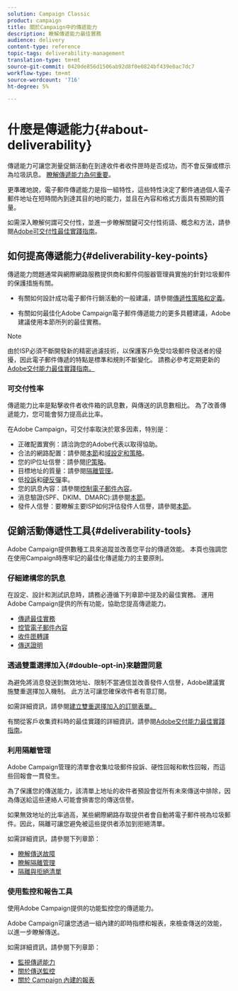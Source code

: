 ```yaml
---
solution: Campaign Classic
product: campaign
title: 關於Campaign中的傳遞能力
description: 瞭解傳遞能力最佳實務
audience: delivery
content-type: reference
topic-tags: deliverability-management
translation-type: tm+mt
source-git-commit: 0420de856d1506ab92d8f0e0824bf439e0ac7dc7
workflow-type: tm+mt
source-wordcount: '716'
ht-degree: 5%

---
```



# 什麼是傳遞能力{#about-deliverability}

傳遞能力可讓您測量促銷活動在到達收件者收件匣時是否成功，而不會反彈或標示為垃圾訊息。 [瞭解傳遞能力為何重要](https://experienceleague.adobe.com/docs/deliverability-learn/deliverability-best-practice-guide/deliverability-strategy-and-definition.html#why-deliverability-matters)。

更準確地說，電子郵件傳遞能力是指一組特性，這些特性決定了郵件通過個人電子郵件地址在短時間內到達其目的地的能力，並且在內容和格式方面具有預期的質量。

如需深入瞭解何謂可交付性，並進一步瞭解關鍵可交付性術語、概念和方法，請參閱[Adobe可交付性最佳實踐指南](https://experienceleague.adobe.com/docs/deliverability-learn/deliverability-best-practice-guide/introduction.html)。

## 如何提高傳遞能力{#deliverability-key-points}

傳遞能力問題通常與網際網路服務提供商和郵件伺服器管理員實施的針對垃圾郵件的保護措施有關。

* 有關如何設計成功電子郵件行銷活動的一般建議，請參閱[傳遞性策略和定義](https://experienceleague.adobe.com/docs/deliverability-learn/deliverability-best-practice-guide/deliverability-strategy-and-definition.html)。

* 有關如何最佳化Adobe Campaign電子郵件傳遞能力的更多具體建議，Adobe建議使用本節所列的最佳實務。

>[!NOTE]
>
>由於ISP必須不斷開發新的精密過濾技術，以保護客戶免受垃圾郵件發送者的侵擾，因此電子郵件傳遞的特點是標準和規則不斷變化。 請務必參考定期更新的[Adobe交付能力最佳實踐指南。](https://experienceleague.adobe.com/docs/deliverability-learn/deliverability-best-practice-guide/introduction.html)

### 可交付性率

傳遞能力比率是點擊收件者收件箱的訊息數，與傳送的訊息數相比。 為了改善傳遞能力，您可能會努力提高此比率。

在Adobe Campaign，可交付率取決於眾多因素，特別是：

* 正確配置實例：請洽詢您的Adobe代表以取得協助。
* 合法的網路配置：請參閱[本節](../../delivery/using/optimize-delivery.md#network-config)和[域設定和策略](https://experienceleague.adobe.com/docs/deliverability-learn/deliverability-best-practice-guide/transition-process/infrastructure.html#domain-setup-and-strategy)。
* 您的IP位址信譽：請參閱[IP策略](https://experienceleague.adobe.com/docs/deliverability-learn/deliverability-best-practice-guide/transition-process/infrastructure.html#ip-strategy)。
* 目標地址的質量：請參閱[隔離管理](../../delivery/using/optimize-delivery.md#quarantine-management)。
* 低[投訴](https://experienceleague.adobe.com/docs/deliverability-learn/deliverability-best-practice-guide/metrics-for-deliverability/complaints.html)和[硬反彈](https://experienceleague.adobe.com/docs/deliverability-learn/deliverability-best-practice-guide/metrics-for-deliverability/bounces.html#hard-bounces)率。
* 您的訊息內容：請參閱[控制電子郵件內容](../../delivery/using/control-message-content.md)。
* 消息驗證(SPF、DKIM、DMARC):請參閱[本節](https://experienceleague.adobe.com/docs/deliverability-learn/deliverability-best-practice-guide/transition-process/infrastructure.html#authentication)。
* 發件人信譽：要瞭解主要ISP如何評估發件人信譽，請參閱[本節](https://experienceleague.adobe.com/docs/deliverability-learn/deliverability-best-practice-guide/internet-service-provider-specifics/overview.html)。

## 促銷活動傳遞性工具{#deliverability-tools}

<!--Adobe Campaign provides a number of tools designed to ensure optimal deliverability.-->
Adobe Campaign提供數種工具來追蹤並改善您平台的傳遞效能。 本頁也強調您在使用Campaign時應牢記的最佳化傳遞能力的主要原則。

### 仔細建構您的訊息

在設定、設計和測試訊息時，請務必遵循下列章節中提及的最佳實務。 運用Adobe Campaign提供的所有功能，協助您提高傳遞能力。

* [傳遞最佳實務](../../delivery/using/delivery-best-practices.md)
* [控管電子郵件內容](../../delivery/using/control-message-content.md)
* [收件匣轉譯](../../delivery/using/inbox-rendering.md)
* [傳送證明](../../delivery/using/steps-validating-the-delivery.md#sending-a-proof)

### 透過雙重選擇加入{#double-opt-in}來驗證同意

為避免將消息發送到無效地址、限制不當通信並改善發件人信譽，Adobe建議實施雙重選擇加入機制。 此方法可讓您確保收件者有意訂閱。

如需詳細資訊，請參閱[建立雙重選擇加入的訂閱表單。](../../web/using/use-cases--web-forms.md#create-a-subscription--form-with-double-opt-in)

有關從客戶收集資料時的最佳實踐的詳細資訊，請參閱[Adobe交付能力最佳實踐指南](https://experienceleague.adobe.com/docs/deliverability-learn/deliverability-best-practice-guide/first-impressions/address-collection-and-list-growth.html#data-quality-and-hygiene)。

### 利用隔離管理

Adobe Campaign管理的清單會收集垃圾郵件投訴、硬性回報和軟性回報，而這些回報會一貫發生。

為了保護您的傳送能力，該清單上地址的收件者預設會從所有未來傳送中排除，因為傳送給這些連絡人可能會損害您的傳送信譽。

如果無效地址的比率過高，某些網際網路存取提供者會自動將電子郵件視為垃圾郵件。因此，隔離可讓您避免被這些提供者添加到拒絕清單。

如需詳細資訊，請參閱下列章節：

* [瞭解傳送故障](../../delivery/using/understanding-delivery-failures.md)
* [瞭解隔離管理](../../delivery/using/understanding-quarantine-management.md)
* [隔離與拒絕清單](../../delivery/using/understanding-quarantine-management.md#quarantine-vs-denylist)

### 使用監控和報告工具

使用Adobe Campaign提供的功能監控您的傳遞能力。

Adobe Campaign可讓您透過一組內建的即時指標和報表，來檢查傳送的效能，以進一步瞭解傳送。

如需詳細資訊，請參閱下列章節：

* [監視傳遞能力](../../delivery/using/monitoring-deliverability.md)
* [關於傳送監控](../../delivery/using/about-delivery-monitoring.md)
* [關於 Campaign 內建的報表](../../reporting/using/about-campaign-built-in-reports.md)

<!--TO REMOVE
## Background {#background}

Email deliverability presents a major challenge to marketers - whether they're sending a few thousand messages or several billion. One in five messages never reach the inbox, or their intended recipient.

Once relegated as a "technical issue" for the IT department, email deliverability continues to move higher on the marketing agenda. That's because savvy marketers recognize that although many of its elements are technical in nature, deliverability is ultimately a business issue with significant revenue implications.

Consider the email marketing funnel. Deliverability determines the number of messages received, which in turn impacts each subsequent stage of the funnel. Fewer emails received results in fewer opens, fewer clicks, and fewer conversions. **For companies with a large database, the difference between average and great deliverability could literally mean hundreds of thousands to millions of dollars in revenues.**

![](assets/deliverability_overview_1.png)

By settling for average (80%) deliverability, marketers are leaving significant conversions - and dollars - on the table.

What exactly is email deliverability? And how can marketers improve deliverability rates to widen the mouth of the funnel and squeeze more results from their email campaigns?

Email deliverability refers to the set of characteristics that determine a message's ability to reach its destination, via a personal e-mail address, within a short time, and with the expected quality in terms of content and format. These characteristics fall into four main categories: data quality, message and content, sending infrastructure, and reputation. Together, they form the foundation of a successful email deliverability program. This overview outlines the four fundamentals of email deliverability success and offers best practices for reaching the inbox and driving greater revenues from email marketing programs.

![](assets/deliverability_overview_2.png)-->
